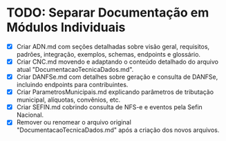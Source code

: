 # TODO: Separar Documentação em Módulos Individuais

- [x] Criar ADN.md com seções detalhadas sobre visão geral, requisitos, padrões, integração, exemplos, schemas, endpoints e glossário.
- [x] Criar CNC.md movendo e adaptando o conteúdo detalhado do arquivo atual "DocumentacaoTecnicaDados.md".
- [x] Criar DANFSe.md com detalhes sobre geração e consulta de DANFSe, incluindo endpoints para contribuintes.
- [x] Criar ParametrosMunicipais.md explicando parâmetros de tributação municipal, alíquotas, convênios, etc.
- [x] Criar SEFIN.md cobrindo consulta de NFS-e e eventos pela Sefin Nacional.
- [x] Remover ou renomear o arquivo original "DocumentacaoTecnicaDados.md" após a criação dos novos arquivos.
